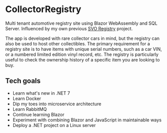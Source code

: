 # CollectorRegistry

Multi tenant automotive registry site using Blazor WebAssembly and SQL Server. Influenced by my own previous [SVO Registry](http://www.svoregistry.com) project.

The app is developed with rare collector cars in mind, but the registry can also be used to host other collectibles. The primary requirement for a registry site is to have items with unique serial numbers, such as a car VIN, or a numbered limited edition vinyl record, etc. The registry is particularly useful to check the ownership history of a specific item you are looking to buy.

## Tech goals
- Learn what's new in .NET 7
- Learn Docker
- Dip my toes into microservice architecture
- Learn RabbitMQ
- Continue learning Blazor
- Experiment with combining Blazor and JavaScript in maintainable ways
- Deploy a .NET project on a Linux server
